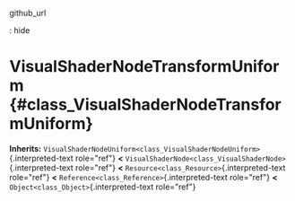 github\_url

:   hide

VisualShaderNodeTransformUniform {#class_VisualShaderNodeTransformUniform}
================================

**Inherits:**
`VisualShaderNodeUniform<class_VisualShaderNodeUniform>`{.interpreted-text
role="ref"} **\<**
`VisualShaderNode<class_VisualShaderNode>`{.interpreted-text role="ref"}
**\<** `Resource<class_Resource>`{.interpreted-text role="ref"} **\<**
`Reference<class_Reference>`{.interpreted-text role="ref"} **\<**
`Object<class_Object>`{.interpreted-text role="ref"}
